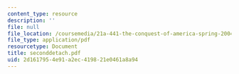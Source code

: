 ```yaml
---
content_type: resource
description: ''
file: null
file_location: /coursemedia/21a-441-the-conquest-of-america-spring-2004/2d1617954e91a2ec419821e0461a8a94_seconddetach.pdf
file_type: application/pdf
resourcetype: Document
title: seconddetach.pdf
uid: 2d161795-4e91-a2ec-4198-21e0461a8a94
---
```

